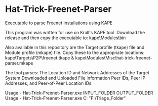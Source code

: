 # Hat-Trick-Freenet-Parser
Executable to parse Freenet installations using KAPE

This program was written for use on Kroll's KAPE tool.
Download the release and then copy the executable to: kape\Modules\bin

Also available in this repository are the Target profile (tkape) file and Module profile (mkape) file.
Copy these to the appropriate locations: kape\Targets\P2P\freenet.tkape & kape\Modules\Misc\hat-trick-freenet-parser.mkape

The tool parses: 
    The Location ID and Network Addresses of the Target System
    Downloaded and Uploaded File Information
    Peer IDs, Peer IP Addresses, and Peer-of-Peer Location IDs

Usage - Hat-Trick-Freenet-Parser.exe INPUT_FOLDER OUTPUT_FOLDER
Usage - Hat-Trick-Freenet-Parser.exe  C: "F:\Triage_Folder"

